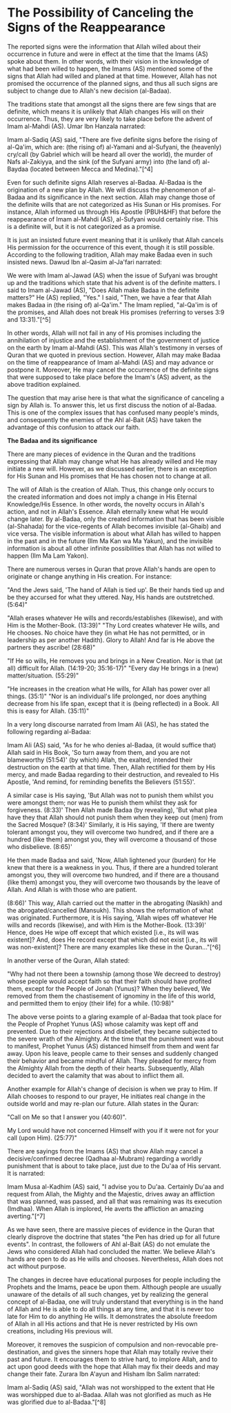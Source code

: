 The Possibility of Canceling the Signs of the Reappearance
==========================================================

The reported signs were the information that Allah willed about their
occurrence in future and were in effect at the time that the Imams (AS)
spoke about them. In other words, with their vision in the knowledge of
what had been willed to happen, the Imams (AS) mentioned some of the
signs that Allah had willed and planed at that time. However, Allah has
not promised the occurrence of the planned signs, and thus all such
signs are subject to change due to Allah's new decision (al-Badaa).

The traditions state that amongst all the signs there are few sings
that are definite, which means it is unlikely that Allah changes His
will on their occurrence. Thus, they are very likely to take place
before the advent of Imam al-Mahdi (AS). Umar Ibn Hanzala narrated:

Imam al-Sadiq (AS) said, "There are five definite signs before the
rising of al-Qa'im, which are: (the rising of) al-Yamani and al-Sufyani,
the (heavenly) cry/call (by Gabriel which will be heard all over the
world), the murder of Nafs al-Zakiyya, and the sink (of the Sufyani
army) into (the land of) al-Baydaa (located between Mecca and
Medina)."[^4]

Even for such definite signs Allah reserves al-Badaa. Al-Badaa is the
origination of a new plan by Allah. We will discuss the phenomenon of
al-Badaa and its significance in the next section. Allah may change
those of the definite wills that are not categorized as His Sunan or His
promises. For instance, Allah informed us through His Apostle (PBUH&HF)
that before the reappearance of Imam al-Mahdi (AS), al-Sufyani would
certainly rise. This is a definite will, but it is not categorized as a
promise.

It is just an insisted future event meaning that it is unlikely that
Allah cancels His permission for the occurrence of this event, though it
is still possible. According to the following tradition, Allah may make
Badaa even in such insisted news. Dawud Ibn al-Qasim al-Ja'fari
narrated:

We were with Imam al-Jawad (AS) when the issue of Sufyani was brought
up and the traditions which state that his advent is of the definite
matters. I said to Imam al-Jawad (AS), "Does Allah make Badaa in the
definite matters?" He (AS) replied, "Yes." I said, "Then, we have a fear
that Allah makes Badaa in (the rising of) al-Qa'im." The Imam replied,
"al-Qa'im is of the promises, and Allah does not break His promises
(referring to verses 3:9 and 13:31)."[^5]

In other words, Allah will not fail in any of His promises including
the annihilation of injustice and the establishment of the government of
justice on the earth by Imam al-Mahdi (AS). This was Allah's testimony
in verses of Quran that we quoted in previous section. However, Allah
may make Badaa on the time of reappearance of Imam al-Mahdi (AS) and may
advance or postpone it. Moreover, He may cancel the occurrence of the
definite signs that were supposed to take place before the Imam's (AS)
advent, as the above tradition explained.

The question that may arise here is that what the significance of
canceling a sign by Allah is. To answer this, let us first discuss the
notion of al-Badaa. This is one of the complex issues that has confused
many people's minds, and consequently the enemies of the Ahl al-Bait
(AS) have taken the advantage of this confusion to attack our faith.


**The Badaa and its significance**

There are many pieces of evidence in the Quran and the traditions
expressing that Allah may change what He has already willed and He may
initiate a new will. However, as we discussed earlier, there is an
exception for His Sunan and His promises that He has chosen not to
change at all.

The will of Allah is the creation of Allah. Thus, this change only
occurs to the created information and does not imply a change in His
Eternal Knowledge/His Essence. In other words, the novelty occurs in
Allah's action, and not in Allah's Essence. Allah eternally knew what He
would change later. By al-Badaa, only the created information that has
been visible (al-Shahada) for the vice-regents of Allah becomes
invisible (al-Ghaib) and vice versa. The visible information is about
what Allah has willed to happen in the past and in the future (Ilm Ma
Kan wa Ma Yakun), and the invisible information is about all other
infinite possibilities that Allah has not willed to happen (Ilm Ma Lam
Yakon).

There are numerous verses in Quran that prove Allah's hands are open to
originate or change anything in His creation. For instance:

"And the Jews said, 'The hand of Allah is tied up'. Be their hands tied
up and be they accursed for what they uttered. Nay, His hands are
outstretched. (5:64)"

"Allah erases whatever He wills and records/establishes (likewise), and
with Him is the Mother-Book. (13:39)" "Thy Lord creates whatever He
wills, and He chooses. No choice have they (in what He has not
permitted, or in leadership as per another Hadith). Glory to Allah! And
far is He above the partners they ascribe! (28:68)"

"If He so wills, He removes you and brings in a New Creation. Nor is
that (at all) difficult for Allah. (14:19-20; 35:16-17)" "Every day He
brings in a (new) matter/situation. (55:29)"

"He increases in the creation what He wills, for Allah has power over
all things. (35:1)" "Nor is an individual's life prolonged, nor does
anything decrease from his life span, except that it is (being
reflected) in a Book. All this is easy for Allah. (35:11)"

In a very long discourse narrated from Imam Ali (AS), he has stated the
following regarding al-Badaa:

Imam Ali (AS) said, "As for he who denies al-Badaa, (it would suffice
that) Allah said in His Book, 'So turn away from them, and you are not
blameworthy (51:54)' (by which) Allah, the exalted, intended their
destruction on the earth at that time. Then, Allah rectified for them by
His mercy, and made Badaa regarding to their destruction, and revealed
to His Apostle, 'And remind, for reminding benefits the Believers
(51:55)'.

A similar case is His saying, 'But Allah was not to punish them whilst
you were amongst them; nor was He to punish them whilst they ask for
forgiveness. (8:33)' Then Allah made Badaa (by revealing), 'But what
plea have they that Allah should not punish them when they keep out
(men) from the Sacred Mosque? (8:34)' Similarly, it is His saying, 'If
there are twenty tolerant amongst you, they will overcome two hundred,
and if there are a hundred (like them) amongst you, they will overcome a
thousand of those who disbelieve. (8:65)'

He then made Badaa and said, 'Now, Allah lightened your (burden) for He
knew that there is a weakness in you. Thus, if there are a hundred
tolerant amongst you, they will overcome two hundred, and if there are a
thousand (like them) amongst you, they will overcome two thousands by
the leave of Allah. And Allah is with those who are patient.

(8:66)' This way, Allah carried out the matter in the abrogating
(Nasikh) and the abrogated/cancelled (Mansukh). This shows the
reformation of what was originated. Furthermore, it is His saying,
'Allah wipes off whatever He wills and records (likewise), and with Him
is the Mother-Book. (13:39)' Hence, does He wipe off except that which
existed [i.e., its will was existent]? And, does He record except that
which did not exist [i.e., its will was non-existent]? There are many
examples like these in the Quran..."[^6]

In another verse of the Quran, Allah stated:

"Why had not there been a township (among those We decreed to destroy)
whose people would accept faith so that their faith should have profited
them, except for the People of Jonah (Yunus)? When they believed, We
removed from them the chastisement of ignominy in the life of this
world, and permitted them to enjoy (their life) for a while. (10:98)"

The above verse points to a glaring example of al-Badaa that took place
for the People of Prophet Yunus (AS) whose calamity was kept off and
prevented. Due to their rejections and disbelief, they became subjected
to the severe wrath of the Almighty. At the time that the punishment was
about to manifest, Prophet Yunus (AS) distanced himself from them and
went far away. Upon his leave, people came to their senses and suddenly
changed their behavior and became mindful of Allah. They pleaded for
mercy from the Almighty Allah from the depth of their hearts.
Subsequently, Allah decided to avert the calamity that was about to
inflict them all.

Another example for Allah's change of decision is when we pray to Him.
If Allah chooses to respond to our prayer, He initiates real change in
the outside world and may re-plan our future. Allah states in the
Quran:

"Call on Me so that I answer you (40:60)".

My Lord would have not concerned Himself with you if it were not for
your call (upon Him). (25:77)"

There are sayings from the Imams (AS) that show Allah may cancel a
decisive/confirmed decree (Qadhaa al-Mubram) regarding a worldly
punishment that is about to take place, just due to the Du'aa of His
servant. It is narrated:

Imam Musa al-Kadhim (AS) said, "I advise you to Du'aa. Certainly Du'aa
and request from Allah, the Mighty and the Majestic, drives away an
affliction that was planned, was passed, and all that was remaining was
its execution (Imdhaa). When Allah is implored, He averts the affliction
an amazing averting."[^7]

As we have seen, there are massive pieces of evidence in the Quran that
clearly disprove the doctrine that states "the Pen has dried up for all
future events". In contrast, the followers of Ahl al-Bait (AS) do not
emulate the Jews who considered Allah had concluded the matter. We
believe Allah's hands are open to do as He wills and chooses.
Nevertheless, Allah does not act without purpose.

The changes in decree have educational purposes for people including
the Prophets and the Imams, peace be upon them. Although people are
usually unaware of the details of all such changes, yet by realizing the
general concept of al-Badaa, one will truly understand that everything
is in the hand of Allah and He is able to do all things at any time, and
that it is never too late for Him to do anything He wills. It
demonstrates the absolute freedom of Allah in all His actions and that
He is never restricted by His own creations, including His previous
will.

Moreover, it removes the suspicion of compulsion and non-revocable
pre-destination, and gives the sinners hope that Allah may totally
revive their past and future. It encourages them to strive hard, to
implore Allah, and to act upon good deeds with the hope that Allah may
fix their deeds and may change their fate. Zurara Ibn A'ayun and Hisham
Ibn Salim narrated:

Imam al-Sadiq (AS) said, "Allah was not worshipped to the extent that
He was worshipped due to al-Badaa. Allah was not glorified as much as He
was glorified due to al-Badaa."[^8]


